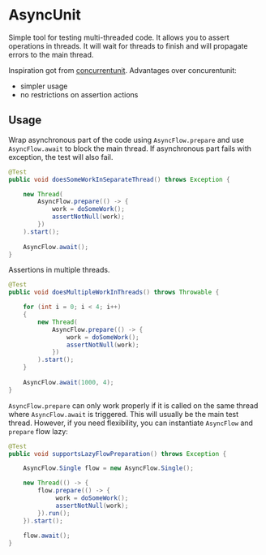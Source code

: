 # AsyncUnit

Simple tool for testing multi-threaded code. It allows you to assert operations in threads. It will wait for threads to finish and will propagate errors to the main thread. 

Inspiration got from [concurrentunit](https://github.com/jhalterman/concurrentunit). 
Advantages over concurentunit:
* simpler usage
* no restrictions on assertion actions

## Usage
Wrap asynchronous part of the code using `AsyncFlow.prepare` and use `AsyncFlow.await` to block the main thread.
If asynchronous part fails with exception, the test will also fail. 

```java
@Test
public void doesSomeWorkInSeparateThread() throws Exception {

    new Thread(
        AsyncFlow.prepare(() -> {
            work = doSomeWork();
            assertNotNull(work);
        })
    ).start();
    
    AsyncFlow.await();
}
```
 
Assertions in multiple threads.

```java
@Test
public void doesMultipleWorkInThreads() throws Throwable {

    for (int i = 0; i < 4; i++)
    {
        new Thread(
            AsyncFlow.prepare(() -> {
                work = doSomeWork();
                assertNotNull(work);
            })
        ).start();
    }
    
    AsyncFlow.await(1000, 4);
}
```
`AsyncFlow.prepare` can only work properly if it is called on the same thread where `AsyncFlow.await` is triggered.
This will usually be the main test thread. However, if you need flexibility, you can instantiate `AsyncFlow` and `prepare` flow lazy:
```java
@Test
public void supportsLazyFlowPreparation() throws Exception {

    AsyncFlow.Single flow = new AsyncFlow.Single();

    new Thread(() -> {
        flow.prepare(() -> {
             work = doSomeWork();
             assertNotNull(work);
        }).run();
    }).start();
    
    flow.await();
}
```


